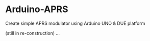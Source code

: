# Arduino-APRS
Create simple APRS modulator using Arduino UNO & DUE platform

(still in re-construction)
...